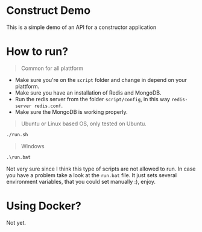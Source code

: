 # Construct Demo

This is a simple demo of an API for a constructor application

# How to run?

> Common for all plattform
* Make sure you're on the `script` folder and change in depend on your plattform.
* Make sure you have an installation of Redis and MongoDB.
* Run the redis server from the folder `script/config`, in this way `redis-server redis.conf`.
* Make sure the MongoDB is working properly.

> Ubuntu or Linux based OS, only tested on Ubuntu.

```bash
./run.sh
```

> Windows

```cmd
.\run.bat
```

Not very sure since I think this type of scripts are not allowed to run.
In case you have a problem take a look at the `run.bat` file. It just sets several
environment variables, that you could set manually :), enjoy.

# Using Docker?
 Not yet.

